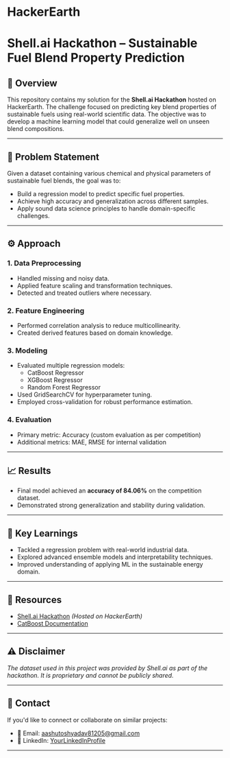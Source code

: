 # HackerEarth

# Shell.ai Hackathon – Sustainable Fuel Blend Property Prediction

## 📌 Overview
This repository contains my solution for the **Shell.ai Hackathon** hosted on HackerEarth. The challenge focused on predicting key blend properties of sustainable fuels using real-world scientific data. The objective was to develop a machine learning model that could generalize well on unseen blend compositions.

---

## 🎯 Problem Statement
Given a dataset containing various chemical and physical parameters of sustainable fuel blends, the goal was to:
- Build a regression model to predict specific fuel properties.
- Achieve high accuracy and generalization across different samples.
- Apply sound data science principles to handle domain-specific challenges.

---

## ⚙️ Approach

### 1. Data Preprocessing
- Handled missing and noisy data.
- Applied feature scaling and transformation techniques.
- Detected and treated outliers where necessary.

### 2. Feature Engineering
- Performed correlation analysis to reduce multicollinearity.
- Created derived features based on domain knowledge.

### 3. Modeling
- Evaluated multiple regression models:
  - CatBoost Regressor
  - XGBoost Regressor
  - Random Forest Regressor
- Used GridSearchCV for hyperparameter tuning.
- Employed cross-validation for robust performance estimation.

### 4. Evaluation
- Primary metric: Accuracy (custom evaluation as per competition)
- Additional metrics: MAE, RMSE for internal validation

---

## 📈 Results
- Final model achieved an **accuracy of 84.06%** on the competition dataset.
- Demonstrated strong generalization and stability during validation.

---

## 🧠 Key Learnings
- Tackled a regression problem with real-world industrial data.
- Explored advanced ensemble models and interpretability techniques.
- Improved understanding of applying ML in the sustainable energy domain.

---
## 🔗 Resources
- [Shell.ai Hackathon](https://www.hackerearth.com/challenges/hackathon/shell-ai-hackathon/) *(Hosted on HackerEarth)*
- [CatBoost Documentation](https://catboost.ai/)

---

## ⚠️ Disclaimer
*The dataset used in this project was provided by Shell.ai as part of the hackathon. It is proprietary and cannot be publicly shared.*

---

## 🤝 Contact
If you'd like to connect or collaborate on similar projects:
- 📧 Email: aashutoshyadav81205@gmail.com
- 💼 LinkedIn: [YourLinkedInProfile](https://www.linkedin.com/in/aashutosh-yadav-1a07352a5/)

---
